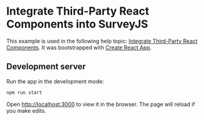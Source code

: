 # Integrate Third-Party React Components into SurveyJS

This example is used in the following help topic: [Integrate Third-Party React Components](https://surveyjs.io/Documentation/Survey-Creator?id=third-party-component-integration-react). It was bootstrapped with [Create React App](https://github.com/facebook/create-react-app).

## Development server

Run the app in the development mode:

```cmd
npm run start
```

Open [http://localhost:3000](http://localhost:3000) to view it in the browser. The page will reload if you make edits.
